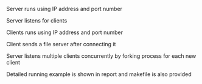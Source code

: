 Server runs using IP address and port number

Server listens for clients


Clients runs using IP address and port number

Client sends a file server after connecting it


Server listens multiple clients concurrently by forking process for each new client

Detailed running example is shown in report and makefile is also provided
